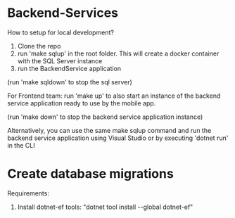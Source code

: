 # Backend-Services

How to setup for local development?

1. Clone the repo
2. run 'make sqlup' in the root folder. This will create a docker container with the SQL Server instance
3. run the BackendService application

(run 'make sqldown' to stop the sql server)

For Frontend team: run 'make up' to also start an instance of the backend service application ready to use by the mobile app.

(run 'make down' to stop the backend service application instance)

Alternatively, you can use the same make sqlup command and run the backend service application using Visual Studio or by executing 'dotnet run' in the CLI

# Create database migrations

Requirements:

1. Install dotnet-ef tools: "dotnet tool install --global dotnet-ef"
